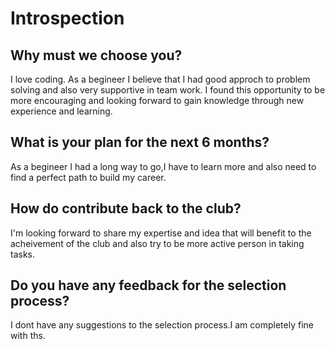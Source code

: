 # Introspection

 ## Why must we choose you?
  I love coding. As a begineer I believe that I had good approch to problem solving and also very supportive in team work. I found this opportunity to be more encouraging and looking forward to gain knowledge through new experience and learning.
  
 ## What is your plan for the next 6 months?
 
  As a begineer I had a long way to go,I have to learn more and also need to find a perfect path to build my career.
  
 ## How do contribute back to the club?
 
 I'm looking forward to share my expertise and idea that will benefit to the acheivement of the club and also try to be more active person in taking tasks.
 
## Do you have any feedback for the selection process?
 
  I dont have any suggestions to  the selection process.I am completely fine with ths.
 
 
  
